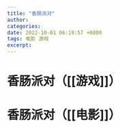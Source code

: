 ```yaml
---
title: "香肠派对"
author: 
categories: 
date: 2022-10-01 06:19:57 +0800
tags: 电影 游戏
excerpt: 
---
```






# 香肠派对（[[游戏]]）









# 香肠派对（[[电影]]）









